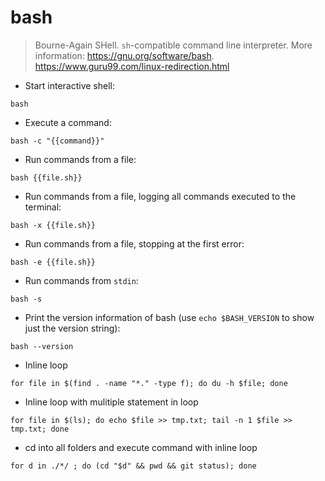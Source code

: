 # bash

> Bourne-Again SHell.
> `sh`-compatible command line interpreter.
> More information: <https://gnu.org/software/bash>.
> https://www.guru99.com/linux-redirection.html

- Start interactive shell:

`bash`

- Execute a command:

`bash -c "{{command}}"`

- Run commands from a file:

`bash {{file.sh}}`

- Run commands from a file, logging all commands executed to the terminal:

`bash -x {{file.sh}}`

- Run commands from a file, stopping at the first error:

`bash -e {{file.sh}}`

- Run commands from `stdin`:

`bash -s`

- Print the version information of bash (use `echo $BASH_VERSION` to show just the version string):

`bash --version`

- Inline loop

`for file in $(find . -name "*." -type f); do du -h $file; done`

- Inline loop with mulitiple statement in loop

`for file in $(ls); do echo $file >> tmp.txt; tail -n 1 $file >> tmp.txt; done`

- cd into all folders and execute command with inline loop

`for d in ./*/ ; do (cd "$d" && pwd && git status); done`
